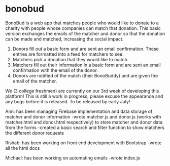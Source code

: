 # bonobud

BonoBud is a web app that matches people who would like to donate to a charity with people whose companies can match that donation. 
This basic version exchanges the emails of the matcher and donor so that the donation can be made and matched, increasing the social impact. 

1. Donors fill out a basic form and are sent an email confirmation. These entries are formatted into a feed for matchers to see.
2. Matchers pick a donation that they would like to match. 
3. Matchers fill out their information in a basic form and are sent an email confirmation with the email of the donor.
4. Donors are notified of the match (their BonoBuddy) and are given the email of the matcher. 

We (3 college freshmen) are currently on our 3rd week of developing this platform! 
This is still a work in progress, please excuse the appearance and any bugs before it is released. To be released by early July!

Ann: has been managing Firebase implementation and data storage of matcher and donor information
-wrote matcher.js and donor.js (works with matcher.html and donor.html respectively) to store matcher and donor data from the forms
-created a basic search and filter function to show matchers the different donor requests

Rishab: has been working on front end development with Bootstrap
-wrote all the html docs

Michael: has been working on automating emails
-wrote index.js
